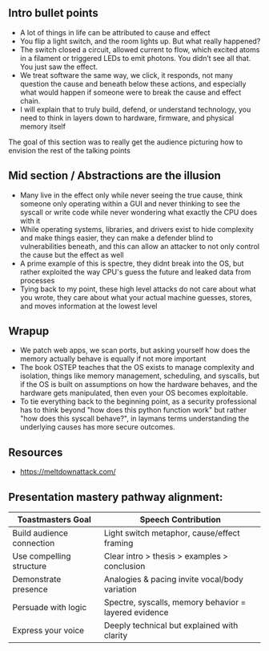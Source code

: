 ## Intro bullet points 

- A lot of things in life can be attributed to cause and effect
- You flip a light switch, and the room lights up. But what really happened?
- The switch closed a circuit, allowed current to flow, which excited atoms in a filament or triggered LEDs to emit photons.
You didn’t see all that. You just saw the effect.
- We treat software the same way, we click, it responds, not many question the cause and beneath below these actions, and especially what would happen if someone were to break the cause and effect chain.
- I will explain that to truly build, defend, or understand technology, you need to think in layers down to hardware, firmware, and physical memory itself

The goal of this section was to really get the audience picturing how to envision the rest of the talking points 

## Mid section / Abstractions are the illusion

- Many live in the effect only while never seeing the true cause, think someone only operating within a GUI and never thinking to see the syscall or write code while never wondering what exactly the CPU does with it
- While operating systems, libraries, and drivers exist to hide complexity and make things easier, they can make a defender blind to vulnerabilities beneath, and this can allow an attacker to not only control the cause but the effect as well
- A prime example of this is spectre, they didnt break into the OS, but rather exploited the way CPU's guess the future and leaked data from processes
- Tying back to my point, these high level attacks do not care about what you wrote, they care about what your actual machine guesses, stores, and moves information at the lowest level

## Wrapup 

- We patch web apps, we scan ports, but asking yourself how does the memory actually behave is equally if not more important
- The book OSTEP teaches that the OS exists to manage complexity and isolation, things like memory management, scheduling, and syscalls, but if the OS is built on assumptions on how the hardware behaves, and the hardware gets manipulated, then even your OS becomes exploitable.
- To tie everything back to the beginning point, as a security professional has to think beyond "how does this python function work" but rather "how does this syscall behave?", in laymans terms understanding the underlying causes has more secure outcomes.

## Resources
- https://meltdownattack.com/

## Presentation mastery pathway alignment: 

| Toastmasters Goal         |      Speech Contribution                              |
| ------------------------- | ----------------------------------------------------- |
| Build audience connection | Light switch metaphor, cause/effect framing           |
| Use compelling structure  | Clear intro > thesis > examples > conclusion          |
| Demonstrate presence      | Analogies & pacing invite vocal/body variation        |
| Persuade with logic       | Spectre, syscalls, memory behavior = layered evidence |
| Express your voice        | Deeply technical but explained with clarity           |


